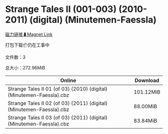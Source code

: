 # Strange Tales II (001-003) (2010-2011) (digital) (Minutemen-Faessla)

[磁力链接⬇Magnet Link](magnet:?xt=urn:btih:9058a08f7042cfd252475eb6a2003af5cf73c3d5&dn=Strange%20Tales%20II%20%28001-003%29%20%282010-2011%29%20%28digital%29%20%28Minutemen-Faessla%29)

打包下载📦仍在工事中

文件数：3

总大小：272.96MiB

Online | Download
--- | ---
Strange Tales II 01 (of 03) (2010) (digital) (Minutemen-Faessla).cbz | 101.12MiB
Strange Tales II 02 (of 03) (2011) (digital) (Minutemen-Faessla).cbz | 88.00MiB
Strange Tales II 03 (of 03) (2011) (digital) (Minutemen-Faessla).cbz | 83.84MiB